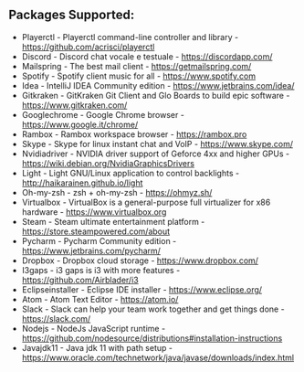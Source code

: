 ## Packages Supported:
<!--readme_update start packages -->
- Playerctl - Playerctl command-line controller and library - https://github.com/acrisci/playerctl
- Discord - Discord chat vocale e testuale - https://discordapp.com/
- Mailspring - The best mail client - https://getmailspring.com/
- Spotify - Spotify client music for all - https://www.spotify.com
- Idea - IntelliJ IDEA Community edition - https://www.jetbrains.com/idea/
- Gitkraken - GitKraken Git Client and Glo Boards to build epic software - https://www.gitkraken.com/
- Googlechrome - Google Chrome browser - https://www.google.it/chrome/
- Rambox - Rambox workspace browser - https://rambox.pro
- Skype - Skype for linux instant chat and VoIP - https://www.skype.com/
- Nvidiadriver - NVIDIA driver support of Geforce 4xx and higher GPUs - https://wiki.debian.org/NvidiaGraphicsDrivers
- Light - Light GNU/Linux application to control backlights - http://haikarainen.github.io/light
- Oh-my-zsh - zsh + oh-my-zsh - https://ohmyz.sh/
- Virtualbox - VirtualBox is a general-purpose full virtualizer for x86 hardware - https://www.virtualbox.org
- Steam - Steam ultimate entertainment platform - https://store.steampowered.com/about
- Pycharm - Pycharm Community edition - https://www.jetbrains.com/pycharm/
- Dropbox - Dropbox cloud storage - https://www.dropbox.com/
- I3gaps - i3 gaps is i3 with more features - https://github.com/Airblader/i3
- Eclipseinstaller - Eclipse IDE installer - https://www.eclipse.org/
- Atom - Atom Text Editor - https://atom.io/
- Slack - Slack can help your team work together and get things done - https://slack.com/
- Nodejs - NodeJs JavaScript runtime - https://github.com/nodesource/distributions#installation-instructions
- Javajdk11 - Java jdk 11 with path setup - https://www.oracle.com/technetwork/java/javase/downloads/index.html
<!--readme_update end packages -->
